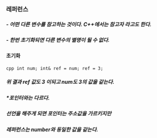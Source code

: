 ### 레퍼런스
##### - 어떤 다른 변수를 참고하는 것이다. C++에서는 참고자 라고도 한다.
##### - 한번 초기화되면 다른 변수의 별명이 될 수 없다.

#### 초기화
``cpp
int num;
int& ref = num;
ref = 3;
``
##### 위 결과 ref 값도 3 이되고 num도 3의 값을 같는다.

##### *포인터와는 다르다.
#####  선언을 해주게 되면 포인터는 주소값을 가르키지만
#####  레퍼런스는 number와 동일한 값을 같는다.

